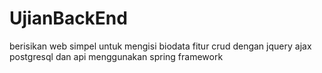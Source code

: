 # UjianBackEnd
berisikan web simpel untuk mengisi biodata
fitur crud dengan jquery ajax postgresql dan api menggunakan spring framework
